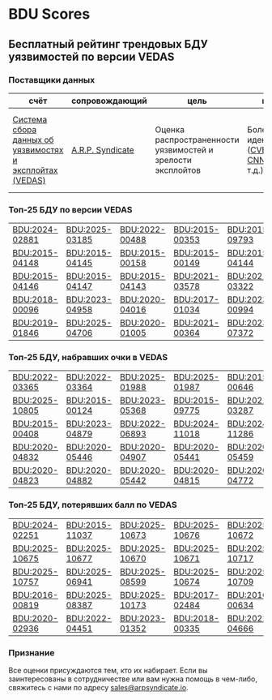 
# BDU Scores
## Бесплатный рейтинг трендовых БДУ уязвимостей по версии VEDAS

### Поставщики данных
| счёт | cопровождающий | цель | покрытие | определение | частота |
| ----- | ---------- | ------- | -------- | ----------- | --------- |
| [Система сбора данных об уязвимостях и эксплойтах (VEDAS)](https://vedas.arpsyndicate.io) | [A.R.P. Syndicate](https://www.arpsyndicate.io) | Оценка распространенности уязвимостей и зрелости эксплойтов | Более 150 идентификаторов ([CVE](https://github.com/ARPSyndicate/cve-scores), [EUVD](https://github.com/ARPSyndicate/euvd-scores), [CNNVD](https://github.com/ARPSyndicate/cnnvd-scores), [BDU](https://github.com/ARPSyndicate/bdu-scores) и т.д.) | Аналитические данные с открытым исходным кодом (OSINT), полученные от [Exploit Observer](https://www.exploit.observer) | 12-16 часов |



<h3>Топ-25 БДУ по версии VEDAS</h3>

<table>
  <tr>
    <td><a href='https://vedas.arpsyndicate.io/?vuln=BDU:2024-02881'>BDU:2024-02881</a></td>
    <td><a href='https://vedas.arpsyndicate.io/?vuln=BDU:2025-03185'>BDU:2025-03185</a></td>
    <td><a href='https://vedas.arpsyndicate.io/?vuln=BDU:2022-00488'>BDU:2022-00488</a></td>
    <td><a href='https://vedas.arpsyndicate.io/?vuln=BDU:2015-00353'>BDU:2015-00353</a></td>
    <td><a href='https://vedas.arpsyndicate.io/?vuln=BDU:2015-09793'>BDU:2015-09793</a></td>
  </tr>
  <tr>
    <td><a href='https://vedas.arpsyndicate.io/?vuln=BDU:2015-04148'>BDU:2015-04148</a></td>
    <td><a href='https://vedas.arpsyndicate.io/?vuln=BDU:2015-04145'>BDU:2015-04145</a></td>
    <td><a href='https://vedas.arpsyndicate.io/?vuln=BDU:2015-00158'>BDU:2015-00158</a></td>
    <td><a href='https://vedas.arpsyndicate.io/?vuln=BDU:2015-00149'>BDU:2015-00149</a></td>
    <td><a href='https://vedas.arpsyndicate.io/?vuln=BDU:2015-04144'>BDU:2015-04144</a></td>
  </tr>
  <tr>
    <td><a href='https://vedas.arpsyndicate.io/?vuln=BDU:2015-04146'>BDU:2015-04146</a></td>
    <td><a href='https://vedas.arpsyndicate.io/?vuln=BDU:2015-04147'>BDU:2015-04147</a></td>
    <td><a href='https://vedas.arpsyndicate.io/?vuln=BDU:2015-04143'>BDU:2015-04143</a></td>
    <td><a href='https://vedas.arpsyndicate.io/?vuln=BDU:2021-03578'>BDU:2021-03578</a></td>
    <td><a href='https://vedas.arpsyndicate.io/?vuln=BDU:2021-03322'>BDU:2021-03322</a></td>
  </tr>
  <tr>
    <td><a href='https://vedas.arpsyndicate.io/?vuln=BDU:2018-00096'>BDU:2018-00096</a></td>
    <td><a href='https://vedas.arpsyndicate.io/?vuln=BDU:2023-04958'>BDU:2023-04958</a></td>
    <td><a href='https://vedas.arpsyndicate.io/?vuln=BDU:2020-04016'>BDU:2020-04016</a></td>
    <td><a href='https://vedas.arpsyndicate.io/?vuln=BDU:2017-01034'>BDU:2017-01034</a></td>
    <td><a href='https://vedas.arpsyndicate.io/?vuln=BDU:2023-00994'>BDU:2023-00994</a></td>
  </tr>
  <tr>
    <td><a href='https://vedas.arpsyndicate.io/?vuln=BDU:2019-01846'>BDU:2019-01846</a></td>
    <td><a href='https://vedas.arpsyndicate.io/?vuln=BDU:2025-04706'>BDU:2025-04706</a></td>
    <td><a href='https://vedas.arpsyndicate.io/?vuln=BDU:2020-01005'>BDU:2020-01005</a></td>
    <td><a href='https://vedas.arpsyndicate.io/?vuln=BDU:2021-00364'>BDU:2021-00364</a></td>
    <td><a href='https://vedas.arpsyndicate.io/?vuln=BDU:2023-07372'>BDU:2023-07372</a></td>
  </tr>
</table>


<h3>Топ-25 БДУ, набравших очки в VEDAS</h3>

<table>
  <tr>
    <td><a href='https://vedas.arpsyndicate.io/?vuln=BDU:2022-03365'>BDU:2022-03365</a></td>
    <td><a href='https://vedas.arpsyndicate.io/?vuln=BDU:2022-03364'>BDU:2022-03364</a></td>
    <td><a href='https://vedas.arpsyndicate.io/?vuln=BDU:2025-01988'>BDU:2025-01988</a></td>
    <td><a href='https://vedas.arpsyndicate.io/?vuln=BDU:2025-01987'>BDU:2025-01987</a></td>
    <td><a href='https://vedas.arpsyndicate.io/?vuln=BDU:2015-00646'>BDU:2015-00646</a></td>
  </tr>
  <tr>
    <td><a href='https://vedas.arpsyndicate.io/?vuln=BDU:2025-10805'>BDU:2025-10805</a></td>
    <td><a href='https://vedas.arpsyndicate.io/?vuln=BDU:2015-00124'>BDU:2015-00124</a></td>
    <td><a href='https://vedas.arpsyndicate.io/?vuln=BDU:2023-05368'>BDU:2023-05368</a></td>
    <td><a href='https://vedas.arpsyndicate.io/?vuln=BDU:2015-09775'>BDU:2015-09775</a></td>
    <td><a href='https://vedas.arpsyndicate.io/?vuln=BDU:2021-03287'>BDU:2021-03287</a></td>
  </tr>
  <tr>
    <td><a href='https://vedas.arpsyndicate.io/?vuln=BDU:2015-00408'>BDU:2015-00408</a></td>
    <td><a href='https://vedas.arpsyndicate.io/?vuln=BDU:2023-04879'>BDU:2023-04879</a></td>
    <td><a href='https://vedas.arpsyndicate.io/?vuln=BDU:2022-06893'>BDU:2022-06893</a></td>
    <td><a href='https://vedas.arpsyndicate.io/?vuln=BDU:2024-11018'>BDU:2024-11018</a></td>
    <td><a href='https://vedas.arpsyndicate.io/?vuln=BDU:2024-11286'>BDU:2024-11286</a></td>
  </tr>
  <tr>
    <td><a href='https://vedas.arpsyndicate.io/?vuln=BDU:2020-04832'>BDU:2020-04832</a></td>
    <td><a href='https://vedas.arpsyndicate.io/?vuln=BDU:2020-05446'>BDU:2020-05446</a></td>
    <td><a href='https://vedas.arpsyndicate.io/?vuln=BDU:2020-04907'>BDU:2020-04907</a></td>
    <td><a href='https://vedas.arpsyndicate.io/?vuln=BDU:2020-05441'>BDU:2020-05441</a></td>
    <td><a href='https://vedas.arpsyndicate.io/?vuln=BDU:2020-05459'>BDU:2020-05459</a></td>
  </tr>
  <tr>
    <td><a href='https://vedas.arpsyndicate.io/?vuln=BDU:2020-04823'>BDU:2020-04823</a></td>
    <td><a href='https://vedas.arpsyndicate.io/?vuln=BDU:2020-04882'>BDU:2020-04882</a></td>
    <td><a href='https://vedas.arpsyndicate.io/?vuln=BDU:2020-05442'>BDU:2020-05442</a></td>
    <td><a href='https://vedas.arpsyndicate.io/?vuln=BDU:2020-04815'>BDU:2020-04815</a></td>
    <td><a href='https://vedas.arpsyndicate.io/?vuln=BDU:2020-04772'>BDU:2020-04772</a></td>
  </tr>
</table>


<h3>Топ-25 БДУ, потерявших балл по VEDAS</h3>

<table>
  <tr>
    <td><a href='https://vedas.arpsyndicate.io/?vuln=BDU:2024-02251'>BDU:2024-02251</a></td>
    <td><a href='https://vedas.arpsyndicate.io/?vuln=BDU:2015-11037'>BDU:2015-11037</a></td>
    <td><a href='https://vedas.arpsyndicate.io/?vuln=BDU:2025-10673'>BDU:2025-10673</a></td>
    <td><a href='https://vedas.arpsyndicate.io/?vuln=BDU:2025-10676'>BDU:2025-10676</a></td>
    <td><a href='https://vedas.arpsyndicate.io/?vuln=BDU:2025-10672'>BDU:2025-10672</a></td>
  </tr>
  <tr>
    <td><a href='https://vedas.arpsyndicate.io/?vuln=BDU:2025-10675'>BDU:2025-10675</a></td>
    <td><a href='https://vedas.arpsyndicate.io/?vuln=BDU:2025-10677'>BDU:2025-10677</a></td>
    <td><a href='https://vedas.arpsyndicate.io/?vuln=BDU:2025-10670'>BDU:2025-10670</a></td>
    <td><a href='https://vedas.arpsyndicate.io/?vuln=BDU:2025-10671'>BDU:2025-10671</a></td>
    <td><a href='https://vedas.arpsyndicate.io/?vuln=BDU:2025-10717'>BDU:2025-10717</a></td>
  </tr>
  <tr>
    <td><a href='https://vedas.arpsyndicate.io/?vuln=BDU:2025-10757'>BDU:2025-10757</a></td>
    <td><a href='https://vedas.arpsyndicate.io/?vuln=BDU:2025-06941'>BDU:2025-06941</a></td>
    <td><a href='https://vedas.arpsyndicate.io/?vuln=BDU:2025-08599'>BDU:2025-08599</a></td>
    <td><a href='https://vedas.arpsyndicate.io/?vuln=BDU:2025-10674'>BDU:2025-10674</a></td>
    <td><a href='https://vedas.arpsyndicate.io/?vuln=BDU:2025-10709'>BDU:2025-10709</a></td>
  </tr>
  <tr>
    <td><a href='https://vedas.arpsyndicate.io/?vuln=BDU:2016-00819'>BDU:2016-00819</a></td>
    <td><a href='https://vedas.arpsyndicate.io/?vuln=BDU:2025-08387'>BDU:2025-08387</a></td>
    <td><a href='https://vedas.arpsyndicate.io/?vuln=BDU:2025-10173'>BDU:2025-10173</a></td>
    <td><a href='https://vedas.arpsyndicate.io/?vuln=BDU:2017-02484'>BDU:2017-02484</a></td>
    <td><a href='https://vedas.arpsyndicate.io/?vuln=BDU:2016-00634'>BDU:2016-00634</a></td>
  </tr>
  <tr>
    <td><a href='https://vedas.arpsyndicate.io/?vuln=BDU:2020-02936'>BDU:2020-02936</a></td>
    <td><a href='https://vedas.arpsyndicate.io/?vuln=BDU:2022-04451'>BDU:2022-04451</a></td>
    <td><a href='https://vedas.arpsyndicate.io/?vuln=BDU:2023-01352'>BDU:2023-01352</a></td>
    <td><a href='https://vedas.arpsyndicate.io/?vuln=BDU:2018-00335'>BDU:2018-00335</a></td>
    <td><a href='https://vedas.arpsyndicate.io/?vuln=BDU:2022-04666'>BDU:2022-04666</a></td>
  </tr>
</table>


### Признание
Все оценки присуждаются тем, кто их набирает.
Если вы заинтересованы в сотрудничестве или вам нужна помощь в чем-либо, свяжитесь с нами по адресу [sales@arpsyndicate.io](mailto:sales@arpsyndicate.io).

